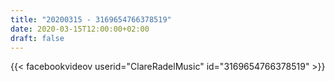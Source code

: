 ```yaml
---
title: "20200315 - 3169654766378519"
date: 2020-03-15T12:00:00+02:00
draft: false
---
```


{{< facebookvideov userid="ClareRadelMusic" id="3169654766378519" >}}
